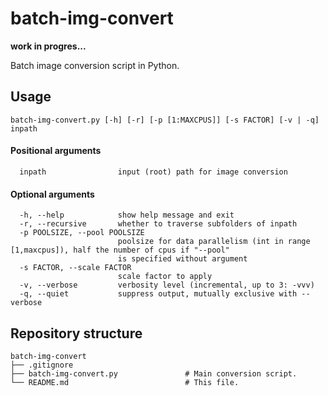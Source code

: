 # batch-img-convert

**work in progres...**

Batch image conversion script in Python.


## Usage

``` 
batch-img-convert.py [-h] [-r] [-p [1:MAXCPUS]] [-s FACTOR] [-v | -q] inpath
``` 
#### Positional arguments
 
``` 
  inpath                input (root) path for image conversion
``` 

#### Optional arguments
``` 
  -h, --help            show help message and exit
  -r, --recursive       whether to traverse subfolders of inpath
  -p POOLSIZE, --pool POOLSIZE
                        poolsize for data parallelism (int in range [1,maxcpus]), half the number of cpus if "--pool"
                        is specified without argument
  -s FACTOR, --scale FACTOR
                        scale factor to apply
  -v, --verbose         verbosity level (incremental, up to 3: -vvv)
  -q, --quiet           suppress output, mutually exclusive with --verbose
``` 


## Repository structure

```
batch-img-convert
├── .gitignore
├── batch-img-convert.py               # Main conversion script.
└── README.md                          # This file.
```
